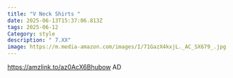 ```yaml
---
title: "V Neck Shirts "
date: 2025-06-13T15:37:06.813Z
tags: 2025-06-12
Category: style
description: " 7.XX"
image: https://m.media-amazon.com/images/I/71GazX4kxjL._AC_SX679_.jpg
---
```

https://amzlink.to/az0AcX6Bhubow    AD
